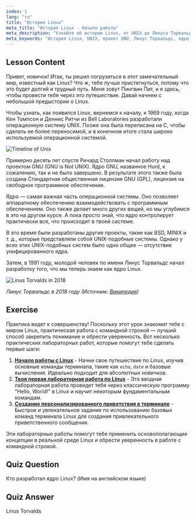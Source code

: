 ```yaml
---
index: 1
lang: "ru"
title: "История Linux"
meta_title: "История Linux - Начало работы"
meta_description: "Узнайте об истории Linux, от UNIX до Линуса Торвальдса и проекта GNU. Поймите его происхождение и эволюцию для начинающих."
meta_keywords: "История Linux, UNIX, проект GNU, Линус Торвальдс, ядро Linux, Linux для начинающих, учебник по Linux, руководство по Linux"
---
```


## Lesson Content

Привет, новичок! Итак, ты решил погрузиться в этот замечательный мир, известный как Linux? Что ж, тебе лучше пристегнуться, потому что это будет долгий и трудный путь. Меня зовут Пингвин Пит, и я здесь, чтобы провести тебя через это путешествие. Давай начнем с небольшой предыстории о Linux.

Чтобы узнать, как появился Linux, вернемся к началу, к 1969 году, когда Кен Томпсон и Деннис Ритчи из Bell Laboratories разработали операционную систему UNIX. Позже она была переписана на C, чтобы сделать ее более переносимой, и в конечном итоге стала широко используемой операционной системой.

![Timeline of Unix](https://file.labex.io/images/ed9c245d-e8be-4287-bf34-67750b042542.jpg)

Примерно десять лет спустя Ричард Столлман начал работу над проектом GNU (GNU is Not UNIX). Ядро GNU, названное Hurd, к сожалению, так и не было завершено. В результате этого также была создана Стандартная общественная лицензия GNU (GPL), лицензия на свободное программное обеспечение.

Ядро — самая важная часть операционной системы. Оно позволяет аппаратному обеспечению взаимодействовать с программным обеспечением. Оно также делает много других вещей, но мы углубимся в это на другом курсе. А пока просто знай, что ядро контролирует практически все, что происходит в твоей системе.

В это время были разработаны другие проекты, такие как BSD, MINIX и т. д., которые представляли собой UNIX-подобные системы. Однако у всех этих UNIX-подобных систем было одно общее — отсутствие унифицированного ядра.

Затем, в 1991 году, молодой человек по имени Линус Торвальдс начал разработку того, что мы теперь знаем как ядро Linux.

![Linus Torvalds in 2018](https://file.labex.io/images/3e1311fd-b8ca-45e7-8d02-9aac6377bb36.jpg)

_Линус Торвальдс в 2018 году (Источник: [Википедия](https://en.wikipedia.org/wiki/Linus_Torvalds))_

## Exercise

Практика ведет к совершенству! Поскольку этот урок знакомит тебя с миром Linux, практическая работа с командной строкой — лучший способ закрепить понимание и обрести уверенность. Вот несколько практических лабораторных работ, которые помогут тебе сделать первые шаги:

1. **[Начало работы с Linux](https://labex.io/ru/labs/linux-getting-started-with-linux-446315)** - Начни свое путешествие по Linux, изучив основные команды терминала, такие как `echo`, `date` и базовые вычисления. Идеально подходит для абсолютных новичков.
2. **[Твоя первая лабораторная работа по Linux](https://labex.io/ru/labs/linux-your-first-linux-lab-270253)** - Эта вводная лабораторная работа проведет тебя через классическую программу "Hello, World!" в Linux и научит некоторым фундаментальным командам.
3. **[Создание персонализированного приветствия в терминале](https://labex.io/ru/labs/linux-create-personalized-terminal-greeting-446322)** - Быстрое и увлекательное задание по использованию базовых команд терминала Linux для создания привлекательного приветственного сообщения.

Эти лабораторные работы помогут тебе применить основополагающие концепции в реальной среде Linux и обрести уверенность в работе с командной строкой.

## Quiz Question

Кто разработал ядро Linux? (Имя на английском языке)

## Quiz Answer

Linus Torvalds
